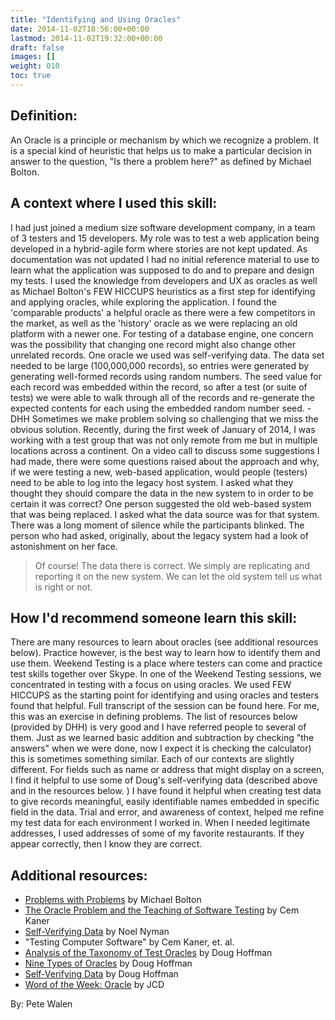```yaml
---
title: "Identifying and Using Oracles"
date: 2014-11-02T18:56:00+00:00
lastmod: 2014-11-02T19:32:00+00:00
draft: false
images: []
weight: 010
toc: true
---
```


## Definition:

An Oracle is a principle or mechanism by which we recognize a problem.
It is a special kind of heuristic that helps us to make a particular decision in answer to the question, "Is there a problem here?" as defined by Michael Bolton.

## A context where I used this skill:

I had just joined a medium size software development company, in a team of 3 testers and 15 developers.
My role was to test a web application being developed in a hybrid-agile form where stories are not kept updated.
As documentation was not updated I had no initial reference material to use to learn what the application was supposed to do and to prepare and design my tests.
I used the knowledge from developers and UX as oracles as well as Michael Bolton's FEW HICCUPS heuristics as a first step for identifying and applying oracles, while exploring the application.
I found the 'comparable products' a helpful oracle as there were a few competitors in the market, as well as the 'history' oracle as we were replacing an old platform with a newer one.
For testing of a database engine, one concern was the possibility that changing one record might also change other unrelated records.
One oracle we used was self-verifying data.
The data set needed to be large (100,000,000 records), so entries were generated by generating well-formed records using random numbers.
The seed value for each record was embedded within the record, so after a test (or suite of tests) we were able to walk through all of the records and re-generate the expected contents for each using the embedded random number seed. - DHH
Sometimes we make problem solving so challenging that we miss the obvious solution.
Recently, during the first week of January of 2014, I was working with a test group that was not only remote from me but in multiple locations across a continent.
On a video call to discuss some suggestions I had made, there were some questions raised about the approach and why, if we were testing a new, web-based application, would people (testers) need to be able to log into the legacy host system.
I asked what they thought they should compare the data in the new system to in order to be certain it was correct? One person suggested the old web-based system that was being replaced.
I asked what the data source was for that system.
There was a long moment of silence while the participants blinked.
The person who had asked, originally, about the legacy system had a look of astonishment on her face.

> Of course! The data there is correct.
> We simply are replicating and reporting it on the new system.
> We can let the old system tell us what is right or not.

## How I'd recommend someone learn this skill:

There are many resources to learn about oracles (see additional resources below).
Practice however, is the best way to learn how to identify them and use them.
Weekend Testing is a place where testers can come and practice test skills together over Skype.
In one of the Weekend Testing sessions, we concentrated in testing with a focus on using oracles.
We used FEW HICCUPS as the starting point for identifying and using oracles and testers found that helpful.
Full transcript of the session can be found here.
For me, this was an exercise in defining problems.
The list of resources below (provided by DHH) is very good and I have referred people to several of them.
Just as we learned basic addition and subtraction by checking "the answers" when we were done, now I expect it is checking the calculator) this is sometimes something similar.
Each of our contexts are slightly different.
For fields such as name or address that might display on a screen, I find it helpful to use some of Doug's self-verifying data (described above and in the resources below.
) I have found it helpful when creating test data to give records meaningful, easily identifiable names embedded in specific field in the data.
Trial and error, and awareness of context, helped me refine my test data for each environment I worked in.
When I needed legitimate addresses, I used addresses of some of my favorite restaurants.
If they appear correctly, then I know they are correct.


## Additional resources:

* [Problems with Problems](http://www.developsense.com/blog/2012/04/problems-with-problems/) by Michael Bolton
* [The Oracle Problem and the Teaching of Software Testing](http://kaner.com/?p=190) by Cem Kaner
* [Self-Verifying Data](https://www.damianbrunold.ch/files/testing/3648785.pdf) by Noel Nyman
* "Testing Computer Software" by Cem Kaner, et. al.
* [Analysis of the Taxonomy of Test Oracles](http://www.softwarequalitymethods.com/html/body_h-papers.html#taxonomy) by Doug Hoffman
* [Nine Types of Oracles](http://www.softwarequalitymethods.com/html/body_h-papers.html#NineTypes) by Doug Hoffman
* [Self-Verifying Data](http://www.uploads.pnsqc.org/2012/papers/t-36_Hoffman_paper.pdf) by Doug Hoffman
* [Word of the Week: Oracle](http://about98percentdone.blogspot.com/2013/11/word-of-week-oracle.html) by JCD

By: Pete Walen

